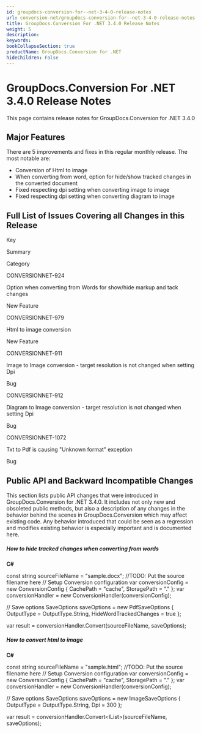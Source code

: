 ```yaml
---
id: groupdocs-conversion-for--net-3-4-0-release-notes
url: conversion-net/groupdocs-conversion-for--net-3-4-0-release-notes
title: GroupDocs.Conversion For .NET 3.4.0 Release Notes
weight: 5
description: 
keywords: 
bookCollapseSection: true
productName: GroupDocs.Conversion for .NET
hideChildren: False
---
```


# GroupDocs.Conversion For .NET 3.4.0 Release Notes


This page contains release notes for GroupDocs.Conversion for .NET 3.4.0

## Major Features

There are 5 improvements and fixes in this regular monthly release. The most notable are:

*   Conversion of Html to image
*   When converting from word, option for hide/show tracked changes in the converted document
*   Fixed respecting dpi setting when converting image to image
*   Fixed respecting dpi setting when converting diagram to image

## Full List of Issues Covering all Changes in this Release

Key

Summary

Category

CONVERSIONNET-924

Option when converting from Words for show/hide markup and tack changes

New Feature

CONVERSIONNET-979

Html to image conversion

New Feature

CONVERSIONNET-911

Image to Image conversion - target resolution is not changed when setting Dpi

Bug

CONVERSIONNET-912

Diagram to Image conversion - target resolution is not changed when setting Dpi

Bug

CONVERSIONNET-1072

Txt to Pdf is causing "Unknown format" exception

Bug

## Public API and Backward Incompatible Changes

This section lists public API changes that were introduced in GroupDocs.Conversion for .NET 3.4.0. It includes not only new and obsoleted public methods, but also a description of any changes in the behavior behind the scenes in GroupDocs.Conversion which may affect existing code. Any behavior introduced that could be seen as a regression and modifies existing behavior is especially important and is documented here.

##### How to hide tracked changes when converting from words

**C#**

const string sourceFileName = "sample.docx"; //TODO: Put the source filename here
// Setup Conversion configuration
var conversionConfig = new ConversionConfig
{
    CachePath = "cache",
    StoragePath = "."
};
var conversionHandler = new ConversionHandler(conversionConfig);

// Save options
SaveOptions saveOptions = new PdfSaveOptions
{
    OutputType = OutputType.String,
    HideWordTrackedChanges = true
};

var result = conversionHandler.Convert<string>(sourceFileName, saveOptions);

##### How to convert html to image

**C#**

const string sourceFileName = "sample.html"; //TODO: Put the source filename here
// Setup Conversion configuration
var conversionConfig = new ConversionConfig
{
    CachePath = "cache",
    StoragePath = "."
};
var conversionHandler = new ConversionHandler(conversionConfig);

// Save options
SaveOptions saveOptions = new ImageSaveOptions
{
    OutputType = OutputType.String,
    Dpi = 300
};

var result = conversionHandler.Convert<IList<string>>(sourceFileName, saveOptions);

